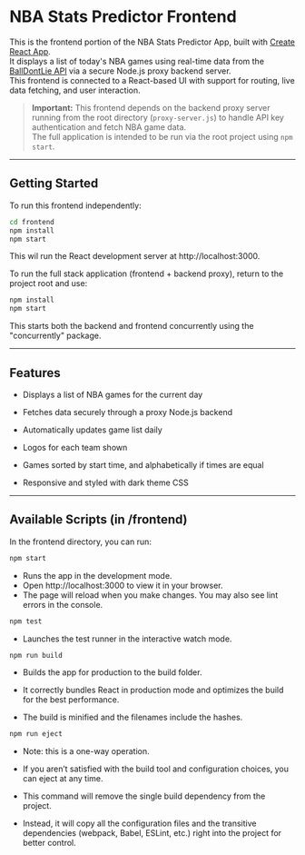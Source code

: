 # NBA Stats Predictor Frontend

This is the frontend portion of the NBA Stats Predictor App, built with [Create React App](https://github.com/facebook/create-react-app).  
It displays a list of today's NBA games using real-time data from the [BallDontLie API](https://www.balldontlie.io/) via a secure Node.js proxy backend server.  
This frontend is connected to a React-based UI with support for routing, live data fetching, and user interaction.

> **Important:** This frontend depends on the backend proxy server running from the root directory (`proxy-server.js`) to handle API key authentication and fetch NBA game data.  
> The full application is intended to be run via the root project using `npm start`.

---

## Getting Started

To run this frontend independently:

```bash
cd frontend
npm install
npm start
```

This wil run the React development server at http://localhost:3000.

To run the full stack application (frontend + backend proxy), return to the project root and use: 

```bash
npm install
npm start
```

This starts both the backend and frontend concurrently using the "concurrently" package.

---

## Features

- Displays a list of NBA games for the current day

- Fetches data securely through a proxy Node.js backend

- Automatically updates game list daily

- Logos for each team shown

- Games sorted by start time, and alphabetically if times are equal

- Responsive and styled with dark theme CSS

---

## Available Scripts (in /frontend)

In the frontend directory, you can run:

```bash 
npm start
```
- Runs the app in the development mode.
- Open http://localhost:3000 to view it in your browser.
- The page will reload when you make changes. You may also see lint errors in the console.

```bash 
npm test
```
- Launches the test runner in the interactive watch mode.

```bash 
npm run build
```
- Builds the app for production to the build folder.
- It correctly bundles React in production mode and optimizes the build for the best performance.

- The build is minified and the filenames include the hashes.

```bash 
npm run eject
```
- Note: this is a one-way operation. 

- If you aren’t satisfied with the build tool and configuration choices, you can eject at any time.
- This command will remove the single build dependency from the project.

- Instead, it will copy all the configuration files and the transitive dependencies (webpack, Babel, ESLint, etc.) right into the project for better control.